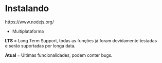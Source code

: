 # Instalando

https://www.nodejs.org/

- Multiplataforma

**LTS** = Long Term Support, todas as funções já foram devidamente testadas e serão suportadas por longa data.

**Atual** = Ultimas funcionalidades, podem conter bugs.